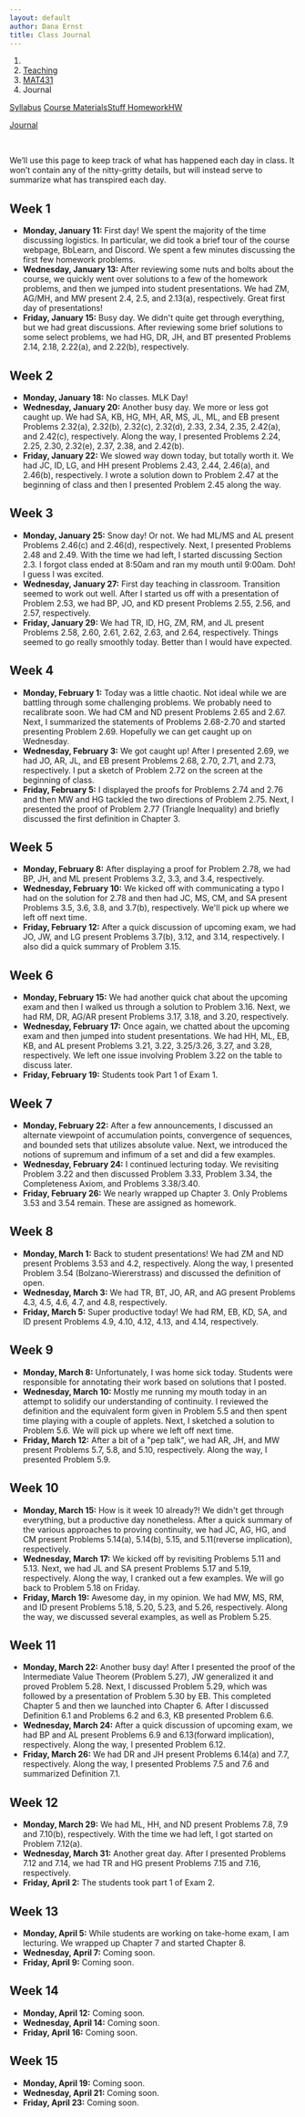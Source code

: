 ```yaml
---
layout: default
author: Dana Ernst
title: Class Journal
---
```


<ol class="breadcrumb">
  <li><a href="/"><i class="fa fa-home"></i></a></li>
  <li><a href="/teaching/">Teaching</a></li>
  <li><a href="/teaching/mat431s21">MAT431</a></li>
  <li class="active">Journal</li>
</ol>

<div class="row">
<div class="col-xs-12">
<div class="btn-group btn-group-justified">
<a class="btn btn-default btn-success" href="{{site.baseurl}}/teaching/mat431s21/syllabus/">Syllabus</a>

<a class="btn btn-default btn-primary" href="{{site.baseurl}}/teaching/mat431s21/materials/">
<span class="hidden-xs">Course Materials</span><span class="visible-xs">Stuff</span>
</a>

<a class="btn btn-default btn-warning" href="{{site.baseurl}}/teaching/mat431s21/homework/">
<span class="hidden-xs">Homework</span><span class="visible-xs">HW</span>
</a>

<a class="btn btn-default btn-info" href="{{site.baseurl}}/teaching/mat431s21/journal/">Journal</a>
</div>
</div>
</div>

<br>

We’ll use this page to keep track of what has happened each day in class. It won’t contain any of the nitty-gritty details, but will instead serve to summarize what has transpired each day.

## Week 1 ##

<ul class="fa-ul">
  <li><i class="fa-li far fa-calendar-check"></i><b>Monday, January 11:</b> First day! We spent the majority of the time discussing logistics.  In particular, we did took a brief tour of the course webpage, BbLearn, and Discord. We spent a few minutes discussing the first few homework problems.</li>
  <li><i class="fa-li far fa-calendar-check"></i><b>Wednesday, January 13:</b> After reviewing some nuts and bolts about the course, we quickly went over solutions to a few of the homework problems, and then we jumped into student presentations.  We had ZM, AG/MH, and MW present 2.4, 2.5, and 2.13(a), respectively.  Great first day of presentations!</li>
  <li><i class="fa-li far fa-calendar-check"></i><b>Friday, January 15:</b> Busy day.  We didn't quite get through everything, but we had great discussions.  After reviewing some brief solutions to some select problems, we had HG, DR, JH, and BT presented Problems 2.14, 2.18, 2.22(a), and 2.22(b), respectively.</li>
</ul>

## Week 2 ##

<ul class="fa-ul">
  <li><i class="fa-li far fa-calendar-check"></i><b>Monday, January 18:</b> No classes.  MLK Day!</li>
  <li><i class="fa-li far fa-calendar-check"></i><b>Wednesday, January 20:</b> Another busy day.  We more or less got caught up.  We had SA, KB, HG, MH, AR, MS, JL, ML, and EB present Problems 2.32(a), 2.32(b), 2.32(c), 2.32(d), 2.33, 2.34, 2.35, 2.42(a), and 2.42(c), respectively.  Along the way, I presented Problems 2.24, 2.25, 2.30, 2.32(e), 2.37, 2.38, and 2.42(b).</li>
  <li><i class="fa-li far fa-calendar-check"></i><b>Friday, January 22:</b> We slowed way down today, but totally worth it.  We had JC, ID, LG, and HH present Problems 2.43, 2.44, 2.46(a), and 2.46(b), respectively.  I wrote a solution down to Problem 2.47 at the beginning of class and then I presented Problem 2.45 along the way.</li>
</ul>

## Week 3 ##

<ul class="fa-ul">
  <li><i class="fa-li far fa-calendar-check"></i><b>Monday, January 25:</b> Snow day!  Or not. We had ML/MS and AL present Problems 2.46(c) and 2.46(d), respectively. Next, I presented Problems 2.48 and 2.49.  With the time we had left, I started discussing Section 2.3.  I forgot class ended at 8:50am and ran my mouth until 9:00am.  Doh!  I guess I was excited.</li>
  <li><i class="fa-li far fa-calendar-check"></i><b>Wednesday, January 27:</b> First day teaching in classroom. Transition seemed to work out well. After I started us off with a presentation of Problem 2.53, we had BP, JO, and KD present Problems 2.55, 2.56, and 2.57, respectively.</li>
  <li><i class="fa-li far fa-calendar-check"></i><b>Friday, January 29:</b> We had TR, ID, HG, ZM, RM, and JL present Problems 2.58, 2.60, 2.61, 2.62, 2.63, and 2.64, respectively.  Things seemed to go really smoothly today.  Better than I would have expected.</li>
</ul>

## Week 4 ##

<ul class="fa-ul">
  <li><i class="fa-li far fa-calendar-check"></i><b>Monday, February 1:</b> Today was a little chaotic.  Not ideal while we are battling through some challenging problems.  We probably need to recalibrate soon.  We had CM and ND present Problems 2.65 and 2.67. Next, I summarized the statements of Problems 2.68-2.70 and started presenting Problem 2.69. Hopefully we can get caught up on Wednesday.</li>
  <li><i class="fa-li far fa-calendar-check"></i><b>Wednesday, February 3:</b> We got caught up!  After I presented 2.69, we had JO, AR, JL, and EB present Problems 2.68, 2.70, 2.71, and 2.73, respectively.  I put a sketch of Problem 2.72 on the screen at the beginning of class.</li>
  <li><i class="fa-li far fa-calendar-check"></i><b>Friday, February 5:</b> I displayed the proofs for Problems 2.74 and 2.76 and then MW and HG tackled the two directions of Problem 2.75. Next, I presented the proof of Problem 2.77 (Triangle Inequality) and briefly discussed the first definition in Chapter 3.</li>
</ul>

## Week 5 ##

<ul class="fa-ul">
  <li><i class="fa-li far fa-calendar-check"></i><b>Monday, February 8:</b> After displaying a proof for Problem 2.78, we had BP, JH, and ML present Problems 3.2, 3.3, and 3.4, respectively.</li>
  <li><i class="fa-li far fa-calendar-check"></i><b>Wednesday, February 10:</b> We kicked off with communicating a typo I had on the solution for 2.78 and then had JC, MS, CM, and SA present Problems 3.5, 3.6, 3.8, and 3.7(b), respectively. We'll pick up where we left off next time.</li>
  <li><i class="fa-li far fa-calendar-check"></i><b>Friday, February 12:</b> After a quick discussion of upcoming exam, we had JO, JW, and LG present Problems 3.7(b), 3.12, and 3.14, respectively.  I also did a quick summary of Problem 3.15.</li>
</ul>

## Week 6 ##

<ul class="fa-ul">
  <li><i class="fa-li far fa-calendar-check"></i><b>Monday, February 15:</b> We had another quick chat about the upcoming exam and then I walked us through a solution to Problem 3.16.  Next, we had RM, DR, AG/AR present Problems 3.17, 3.18, and 3.20, respectively.</li>
  <li><i class="fa-li far fa-calendar-check"></i><b>Wednesday, February 17:</b> Once again, we chatted about the upcoming exam and then jumped into student presentations. We had HH, ML, EB, KB, and AL present Problems 3.21, 3.22, 3.25/3.26, 3.27, and 3.28, respectively.  We left one issue involving Problem 3.22 on the table to discuss later.</li>
  <li><i class="fa-li far fa-calendar-check"></i><b>Friday, February 19:</b> Students took Part 1 of Exam 1.</li>
</ul>

## Week 7 ##

<ul class="fa-ul">
  <li><i class="fa-li far fa-calendar-check"></i><b>Monday, February 22:</b> After a few announcements, I discussed an alternate viewpoint of accumulation points, convergence of sequences, and bounded sets that utilizes absolute value.  Next, we introduced the notions of supremum and infimum of a set and did a few examples.</li>
  <li><i class="fa-li far fa-calendar-check"></i><b>Wednesday, February 24:</b> I continued lecturing today. We revisiting Problem 3.22 and then discussed Problem 3.33, Problem 3.34, the Completeness Axiom, and Problems 3.38/3.40.</li>
  <li><i class="fa-li far fa-calendar-check"></i><b>Friday, February 26:</b> We nearly wrapped up Chapter 3.  Only Problems 3.53 and 3.54 remain. These are assigned as homework.</li>
</ul>

## Week 8 ##

<ul class="fa-ul">
  <li><i class="fa-li far fa-calendar-check"></i><b>Monday, March 1:</b> Back to student presentations!  We had ZM and ND present Problems 3.53 and 4.2, respectively.  Along the way, I presented Problem 3.54 (Bolzano-Wiererstrass) and discussed the definition of open.</li>
  <li><i class="fa-li far fa-calendar-check"></i><b>Wednesday, March 3:</b> We had TR, BT, JO, AR, and AG present Problems 4.3, 4.5, 4.6, 4.7, and 4.8, respectively.</li>
  <li><i class="fa-li far fa-calendar-check"></i><b>Friday, March 5:</b> Super productive today!  We had RM, EB, KD, SA, and ID present Problems 4.9, 4.10, 4.12, 4.13, and 4.14, respectively.</li>
</ul>

## Week 9 ##

<ul class="fa-ul">
  <li><i class="fa-li far fa-calendar-check"></i><b>Monday, March 8:</b> Unfortunately, I was home sick today. Students were responsible for annotating their work based on solutions that I posted.</li>
  <li><i class="fa-li far fa-calendar-check"></i><b>Wednesday, March 10:</b> Mostly me running my mouth today in an attempt to solidify our understanding of continuity. I reviewed the definition and the equivalent form given in Problem 5.5 and then spent time playing with a couple of applets. Next, I sketched a solution to Problem 5.6. We will pick up where we left off next time.</li>
  <li><i class="fa-li far fa-calendar-check"></i><b>Friday, March 12:</b> After a bit of a "pep talk", we had AR, JH, and MW present Problems 5.7, 5.8, and 5.10, respectively.  Along the way, I presented Problem 5.9.</li>
</ul>

## Week 10 ##

<ul class="fa-ul">
  <li><i class="fa-li far fa-calendar-check"></i><b>Monday, March 15:</b> How is it week 10 already?! We didn't get through everything, but a productive day nonetheless. After a quick summary of the various approaches to proving continuity, we had JC, AG, HG, and CM present Problems 5.14(a), 5.14(b), 5.15, and 5.11(reverse implication), respectively.</li>
  <li><i class="fa-li far fa-calendar-check"></i><b>Wednesday, March 17:</b> We kicked off by revisiting Problems 5.11 and 5.13.  Next, we had JL and SA present Problems 5.17 and 5.19, respectively.  Along the way, I cranked out a few examples.  We will go back to Problem 5.18 on Friday.</li>
  <li><i class="fa-li far fa-calendar-check"></i><b>Friday, March 19:</b> Awesome day, in my opinion.  We had MW, MS, RM, and ID present Problems 5.18, 5.20, 5.23, and 5.26, respectively.  Along the way, we discussed several examples, as well as Problem 5.25.</li>
</ul>

## Week 11 ##

<ul class="fa-ul">
  <li><i class="fa-li far fa-calendar-check"></i><b>Monday, March 22:</b> Another busy day! After I presented the proof of the Intermediate Value Theorem (Problem 5.27), JW generalized it and proved Problem 5.28.  Next, I discussed Problem 5.29, which was followed by a presentation of Problem 5.30 by EB. This completed Chapter 5 and then we launched into Chapter 6.  After I discussed Definition 6.1 and Problems 6.2 and 6.3, KB presented Problem 6.6.</li>
  <li><i class="fa-li far fa-calendar-check"></i><b>Wednesday, March 24:</b> After a quick discussion of upcoming exam, we had BP and AL present Problems 6.9 and 6.13(forward implication), respectively.  Along the way, I presented Problem 6.12.</li>
  <li><i class="fa-li far fa-calendar-check"></i><b>Friday, March 26:</b> We had DR and JH present Problems 6.14(a) and 7.7, respectively.  Along the way, I presented Problems 7.5 and 7.6 and summarized Definition 7.1.</li>
</ul>

## Week 12 ##

<ul class="fa-ul">
  <li><i class="fa-li far fa-calendar-check"></i><b>Monday, March 29:</b> We had ML, HH, and ND present Problems 7.8, 7.9 and 7.10(b), respectively. With the time we had left, I got started on Problem 7.12(a).</li>
  <li><i class="fa-li far fa-calendar-check"></i><b>Wednesday, March 31:</b> Another great day.  After I presented Problems 7.12 and 7.14, we had TR and HG present Problems 7.15 and 7.16, respectively.</li>
  <li><i class="fa-li far fa-calendar-check"></i><b>Friday, April 2:</b> The students took part 1 of Exam 2.</li>
</ul>

## Week 13 ##

<ul class="fa-ul">
  <li><i class="fa-li far fa-calendar-check"></i><b>Monday, April 5:</b> While students are working on take-home exam, I am lecturing. We wrapped up Chapter 7 and started Chapter 8.</li>
  <li><i class="fa-li far fa-calendar-check"></i><b>Wednesday, April 7:</b> Coming soon.</li>
  <li><i class="fa-li far fa-calendar-check"></i><b>Friday, April 9:</b> Coming soon.</li>
</ul>

## Week 14 ##

<ul class="fa-ul">
  <li><i class="fa-li far fa-calendar-check"></i><b>Monday, April 12:</b> Coming soon.</li>
  <li><i class="fa-li far fa-calendar-check"></i><b>Wednesday, April 14:</b> Coming soon.</li>
  <li><i class="fa-li far fa-calendar-check"></i><b>Friday, April 16:</b> Coming soon.</li>
</ul>

## Week 15 ##

<ul class="fa-ul">
  <li><i class="fa-li far fa-calendar-check"></i><b>Monday, April 19:</b> Coming soon.</li>
  <li><i class="fa-li far fa-calendar-check"></i><b>Wednesday, April 21:</b> Coming soon.</li>
  <li><i class="fa-li far fa-calendar-check"></i><b>Friday, April 23:</b> Coming soon.</li>
</ul>

